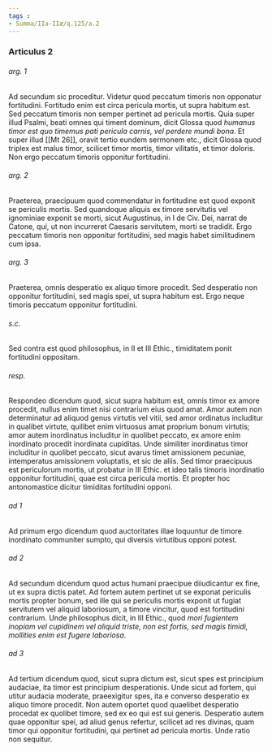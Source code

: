 ```yaml
---
tags : 
- Summa/IIa-IIæ/q.125/a.2
---
```


### Articulus 2

###### arg. 1
Ad secundum sic proceditur. Videtur quod peccatum timoris non opponatur fortitudini. Fortitudo enim est circa pericula mortis, ut supra habitum est. Sed peccatum timoris non semper pertinet ad pericula mortis. Quia super illud Psalmi, beati omnes qui timent dominum, dicit Glossa quod *humanus timor est quo timemus pati pericula carnis, vel perdere mundi bona*. Et super illud [[Mt 26]], oravit tertio eundem sermonem etc., dicit Glossa quod triplex est malus timor, scilicet timor mortis, timor vilitatis, et timor doloris. Non ergo peccatum timoris opponitur fortitudini.

###### arg. 2
Praeterea, praecipuum quod commendatur in fortitudine est quod exponit se periculis mortis. Sed quandoque aliquis ex timore servitutis vel ignominiae exponit se morti, sicut Augustinus, in I de Civ. Dei, narrat de Catone, qui, ut non incurreret Caesaris servitutem, morti se tradidit. Ergo peccatum timoris non opponitur fortitudini, sed magis habet similitudinem cum ipsa.

###### arg. 3
Praeterea, omnis desperatio ex aliquo timore procedit. Sed desperatio non opponitur fortitudini, sed magis spei, ut supra habitum est. Ergo neque timoris peccatum opponitur fortitudini.

###### s.c.
Sed contra est quod philosophus, in II et III Ethic., timiditatem ponit fortitudini oppositam.

###### resp.
Respondeo dicendum quod, sicut supra habitum est, omnis timor ex amore procedit, nullus enim timet nisi contrarium eius quod amat. Amor autem non determinatur ad aliquod genus virtutis vel vitii, sed amor ordinatus includitur in qualibet virtute, quilibet enim virtuosus amat proprium bonum virtutis; amor autem inordinatus includitur in quolibet peccato, ex amore enim inordinato procedit inordinata cupiditas. Unde similiter inordinatus timor includitur in quolibet peccato, sicut avarus timet amissionem pecuniae, intemperatus amissionem voluptatis, et sic de aliis. Sed timor praecipuus est periculorum mortis, ut probatur in III Ethic. et ideo talis timoris inordinatio opponitur fortitudini, quae est circa pericula mortis. Et propter hoc antonomastice dicitur timiditas fortitudini opponi.

###### ad 1
Ad primum ergo dicendum quod auctoritates illae loquuntur de timore inordinato communiter sumpto, qui diversis virtutibus opponi potest.

###### ad 2
Ad secundum dicendum quod actus humani praecipue diiudicantur ex fine, ut ex supra dictis patet. Ad fortem autem pertinet ut se exponat periculis mortis propter bonum, sed ille qui se periculis mortis exponit ut fugiat servitutem vel aliquid laboriosum, a timore vincitur, quod est fortitudini contrarium. Unde philosophus dicit, in III Ethic., quod *mori fugientem inopiam vel cupidinem vel aliquid triste, non est fortis, sed magis timidi, mollities enim est fugere laboriosa*.

###### ad 3
Ad tertium dicendum quod, sicut supra dictum est, sicut spes est principium audaciae, ita timor est principium desperationis. Unde sicut ad fortem, qui utitur audacia moderate, praeexigitur spes, ita e converso desperatio ex aliquo timore procedit. Non autem oportet quod quaelibet desperatio procedat ex quolibet timore, sed ex eo qui est sui generis. Desperatio autem quae opponitur spei, ad aliud genus refertur, scilicet ad res divinas, quam timor qui opponitur fortitudini, qui pertinet ad pericula mortis. Unde ratio non sequitur.


